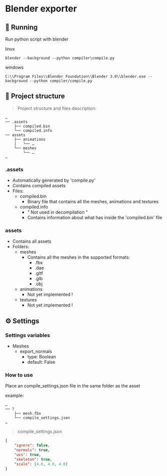 # Blender exporter

## 🚀 Running

Run python script with blender

linux
```
blender --background --python compiler\compile.py
```

windows
```
C:\\Program Files\\Blender Foundation\\Blender 3.0\\blender.exe --background --python compiler/compile.py
```


## 📁 Project structure

> Project structure and files description:

```
…
── .assets
    ├── compiled.bin
    └── compiled.info
── assets
    ├── animations
    |   └── …   
    └── meshes
        └── …
…
```

### .assets
- Automatically generated by 'compile.py'
- Contains compiled assets
- Files:
    - compiled.bin
        - Binary file that contains all the meshes, animations and textures
    - compiled.info
        - " Not used in decompilation "
        - Contains information about what has inside the 'compiled.bin' file
### assets
- Contains all assets
- Folders:
    - meshes
        - Contains all the meshes in the supported formats:
            - .fbx
            - .dae
            - .gltf
            - .glb
            - .obj
    - animations
        - Not yet implemented !
    - textures
        - Not yet implemented !


## ⚙️ Settings

### Settings variables
- Meshes
    - export_normals
        - type: Boolean
        - default: False

### How to use
Place an compile_settings.json file in the same folder as the asset

example: 
```
…
── ?
    ├── mesh.fbx
    └── compile_settings.json
…
```

> compile_settings.json
```json
{
    "ignore": false,
    "normals": true,
    "uvs": true,
    "skeleton": true,
    "scale": [4.0, 4.0, 4.0]
}
```